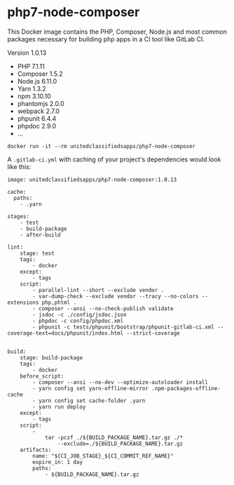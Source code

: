 # php7-node-composer
This Docker image contains the PHP, Composer, Node.js and most common packages necessary for building php apps in a CI tool like GitLab CI.

Version 1.0.13
* PHP 7.1.11
* Composer 1.5.2
* Node.js 6.11.0
* Yarn 1.3.2
* npm 3.10.10
* phantomjs 2.0.0
* webpack 2.7.0
* phpunit 6.4.4
* phpdoc 2.9.0
* ...

```
docker run -it --rm unitedclassifiedsapps/php7-node-composer
```

A `.gitlab-ci.yml` with caching of your project's dependencies would look like this:

```
image: unitedclassifiedsapps/php7-node-composer:1.0.13

cache:
  paths:
    - .yarn

stages:
    - test
    - build-package
    - after-build

lint:
    stage: test
    tags:
        - docker
    except:
        - tags
    script:
        - parallel-lint --short --exclude vendor .
        - var-dump-check --exclude vendor --tracy --no-colors --extensions php,phtml .
        - composer --ansi --no-check-publish validate
        - jsdoc -c ./config/jsdoc.json
        - phpdoc -c config/phpdoc.xml
        - phpunit -c tests/phpunit/bootstrap/phpunit-gitlab-ci.xml --coverage-text=docs/phpunit/index.html --strict-coverage


build:
    stage: build-package
    tags:
        - docker
    before_script:
        - composer --ansi --no-dev --optimize-autoloader install
        - yarn config set yarn-offline-mirror .npm-packages-offline-cache
        - yarn config set cache-folder .yarn
        - yarn run deploy
    except:
        - tags
    script:
        -
            tar -pczf ./${BUILD_PACKAGE_NAME}.tar.gz ./*
                --exclude=./${BUILD_PACKAGE_NAME}.tar.gz
    artifacts:
        name: "${CI_JOB_STAGE}_${CI_COMMIT_REF_NAME}"
        expire_in: 1 day
        paths:
            - ${BUILD_PACKAGE_NAME}.tar.gz


```